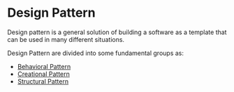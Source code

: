 # Design Pattern
Design pattern is a general solution of building a software as a template that can be used in many different situations.

Design Pattern are divided into some fundamental groups as:
 - [Behavioral Pattern](https://github.com/wliam06/design-patterns/tree/master/Behavioral)
 - [Creational Pattern](https://github.com/wliam06/design-patterns/tree/master/Creational)
 - [Structural Pattern](https://github.com/wliam06/design-patterns/tree/master/Structural)

